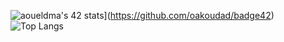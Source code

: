 ![aoueldma's 42 stats](https://badge.mediaplus.ma/colorfulwaves/aoueldma)](https://github.com/oakoudad/badge42)
                                        ![Top Langs](https://github-readme-stats.vercel.app/api/top-langs/?username=speranos&layout=compact)
